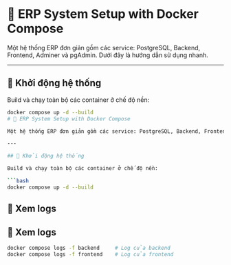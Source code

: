 # 🧾 ERP System Setup with Docker Compose

Một hệ thống ERP đơn giản gồm các service: PostgreSQL, Backend, Frontend, Adminer và pgAdmin. Dưới đây là hướng dẫn sử dụng nhanh.

---

## 🚀 Khởi động hệ thống

Build và chạy toàn bộ các container ở chế độ nền:

```bash
docker compose up -d --build
# 🧾 ERP System Setup with Docker Compose

Một hệ thống ERP đơn giản gồm các service: PostgreSQL, Backend, Frontend, Adminer và pgAdmin. Dưới đây là hướng dẫn sử dụng nhanh.

---

## 🚀 Khởi động hệ thống

Build và chạy toàn bộ các container ở chế độ nền:

```bash
docker compose up -d --build
```
## 🚀 Xem logs
## 🚀 Xem logs
```bash
docker compose logs -f backend     # Log của backend
docker compose logs -f frontend    # Log của frontend
```